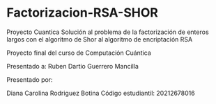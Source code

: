 # Factorizacion-RSA-SHOR
Proyecto Cuantica Solución al problema de la factorización de enteros largos con el algoritmo de Shor al algoritmo de encriptación RSA

Proyecto final del curso de Computación Cuántica

Presentado a: Ruben Dartio Guerrero Mancilla

Presentado por:

Diana Carolina Rodriguez Botina
Código estudiantil: 20212678016
